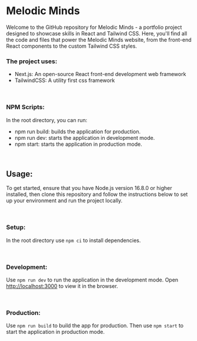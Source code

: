 # Melodic Minds

Welcome to the GitHub repository for Melodic Minds - a portfolio project designed to showcase skills in React and Tailwind CSS. Here, you'll find all the code and files that power the Melodic Minds website, from the front-end React components to the custom Tailwind CSS styles.

### The project uses:

- Next.js: An open-source React front-end development web framework
- TailwindCSS: A utility first css framework

<br />

### NPM Scripts:

In the root directory, you can run:

- npm run build: builds the application for production.
- npm run dev: starts the application in development mode.
- npm start: starts the application in production mode.

<br/>

## Usage:

To get started, ensure that you have Node.js version 16.8.0 or higher installed, then clone this repository and follow the instructions below to set up your environment and run the project locally.

<br/>

### Setup:

In the root directory use `npm ci` to install dependencies.

<br/>

### Development:

Use `npm run dev` to run the application in the development mode. Open [http://localhost:3000](http://localhost:3000) to view it in the browser.

<br/>

### Production:

Use `npm run build` to build the app for production. Then use `npm start` to start the application in production mode.
